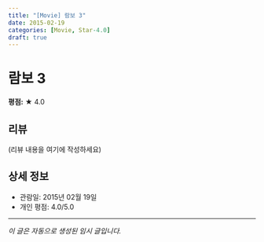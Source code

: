 ```yaml
---
title: "[Movie] 람보 3"
date: 2015-02-19
categories: [Movie, Star-4.0]
draft: true
---
```


# 람보 3

**평점:** ★ 4.0

## 리뷰

(리뷰 내용을 여기에 작성하세요)

## 상세 정보

- 관람일: 2015년 02월 19일
- 개인 평점: 4.0/5.0

---

*이 글은 자동으로 생성된 임시 글입니다.*
